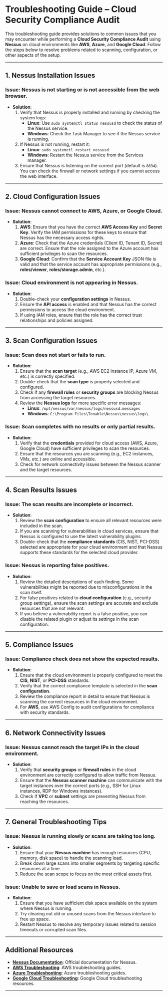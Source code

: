 # Troubleshooting Guide – Cloud Security Compliance Audit

This troubleshooting guide provides solutions to common issues that you may encounter while performing a **Cloud Security Compliance Audit** using **Nessus** on cloud environments like **AWS**, **Azure**, and **Google Cloud**. Follow the steps below to resolve problems related to scanning, configuration, or other aspects of the setup.

---

## **1. Nessus Installation Issues**

### Issue: Nessus is not starting or is not accessible from the web browser.
- **Solution**: 
  1. Verify that Nessus is properly installed and running by checking the system logs:
     - **Linux**: Use `sudo systemctl status nessusd` to check the status of the Nessus service.
     - **Windows**: Check the Task Manager to see if the Nessus service is running.
  2. If Nessus is not running, restart it:
     - **Linux**: `sudo systemctl restart nessusd`
     - **Windows**: Restart the Nessus service from the Services manager.
  3. Ensure that Nessus is listening on the correct port (default is `8834`). You can check the firewall or network settings if you cannot access the web interface.

---

## **2. Cloud Configuration Issues**

### Issue: Nessus cannot connect to AWS, Azure, or Google Cloud.
- **Solution**:
  1. **AWS**: Ensure that you have the correct **AWS Access Key** and **Secret Key**. Verify the IAM permissions for these keys to ensure that Nessus has the necessary access rights.
  2. **Azure**: Check that the Azure credentials (Client ID, Tenant ID, Secret) are correct. Ensure that the role assigned to the Azure account has sufficient privileges to scan the resources.
  3. **Google Cloud**: Confirm that the **Service Account Key** JSON file is valid and that the service account has appropriate permissions (e.g., **roles/viewer**, **roles/storage.admin**, etc.).

### Issue: Cloud environment is not appearing in Nessus.
- **Solution**: 
  1. Double-check your **configuration settings** in Nessus.
  2. Ensure the **API access** is enabled and that Nessus has the correct permissions to access the cloud environment.
  3. If using IAM roles, ensure that the role has the correct trust relationships and policies assigned.

---

## **3. Scan Configuration Issues**

### Issue: Scan does not start or fails to run.
- **Solution**:
  1. Ensure that the **scan target** (e.g., AWS EC2 instance IP, Azure VM, etc.) is correctly specified.
  2. Double-check that the **scan type** is properly selected and configured.
  3. Check if any **firewall rules** or **security groups** are blocking Nessus from accessing the target resources.
  4. Review the **Nessus logs** for more specific error messages:
     - **Linux**: `/opt/nessus/var/nessus/logs/nessusd.messages`
     - **Windows**: `C:\Program Files\Tenable\Nessus\nessus\logs\`

### Issue: Scan completes with no results or only partial results.
- **Solution**:
  1. Verify that the **credentials** provided for cloud access (AWS, Azure, Google Cloud) have sufficient privileges to scan the resources.
  2. Ensure that the resources you are scanning (e.g., EC2 instances, VMs, etc.) are online and accessible.
  3. Check for network connectivity issues between the Nessus scanner and the target resources.

---

## **4. Scan Results Issues**

### Issue: The scan results are incomplete or incorrect.
- **Solution**:
  1. Review the **scan configuration** to ensure all relevant resources were included in the scan.
  2. If you are scanning for vulnerabilities in cloud services, ensure that Nessus is configured to use the latest vulnerability plugins.
  3. Double-check that the **compliance standards** (CIS, NIST, PCI-DSS) selected are appropriate for your cloud environment and that Nessus supports these standards for the selected cloud provider.

### Issue: Nessus is reporting false positives.
- **Solution**:
  1. Review the detailed descriptions of each finding. Some vulnerabilities might be reported due to misconfigurations in the scan itself.
  2. For false positives related to **cloud configuration** (e.g., security group settings), ensure the scan settings are accurate and exclude resources that are not relevant.
  3. If you believe a vulnerability report is a false positive, you can disable the related plugin or adjust its settings in the scan configuration.

---

## **5. Compliance Issues**

### Issue: Compliance check does not show the expected results.
- **Solution**:
  1. Ensure that the cloud environment is properly configured to meet the **CIS**, **NIST**, or **PCI-DSS** standards.
  2. Verify that the correct compliance template is selected in the **scan configuration**.
  3. Review the compliance report in detail to ensure that Nessus is scanning the correct resources in the cloud environment.
  4. For **AWS**, use AWS Config to audit configurations for compliance with security standards.

---

## **6. Network Connectivity Issues**

### Issue: Nessus cannot reach the target IPs in the cloud environment.
- **Solution**:
  1. Verify that **security groups** or **firewall rules** in the cloud environment are correctly configured to allow traffic from Nessus.
  2. Ensure that the **Nessus scanner machine** can communicate with the target instances over the correct ports (e.g., SSH for Linux instances, RDP for Windows instances).
  3. Check if **VPC** or **subnet** settings are preventing Nessus from reaching the resources.

---

## **7. General Troubleshooting Tips**

### Issue: Nessus is running slowly or scans are taking too long.
- **Solution**:
  1. Ensure that your **Nessus machine** has enough resources (CPU, memory, disk space) to handle the scanning load.
  2. Break down large scans into smaller segments by targeting specific resources at a time.
  3. Reduce the scan scope to focus on the most critical assets first.

### Issue: Unable to save or load scans in Nessus.
- **Solution**:
  1. Ensure that you have sufficient disk space available on the system where Nessus is running.
  2. Try clearing out old or unused scans from the Nessus interface to free up space.
  3. Restart Nessus to resolve any temporary issues related to session timeouts or corrupted scan files.

---

## **Additional Resources**

- **[Nessus Documentation](https://docs.tenable.com/nessus/)**: Official documentation for Nessus.
- **[AWS Troubleshooting](https://aws.amazon.com/premiumsupport/troubleshoot/)**: AWS troubleshooting guides.
- **[Azure Troubleshooting](https://docs.microsoft.com/en-us/azure/azure-supportability/troubleshoot-azure-services)**: Azure troubleshooting guides.
- **[Google Cloud Troubleshooting](https://cloud.google.com/support/troubleshooting)**: Google Cloud troubleshooting resources.

---

